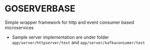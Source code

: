 # GOSERVERBASE

Simple wrapper framework for http and event consumer based microservices

- Sample server implementation are under folder `app/server/httpserver/test` and `app/server/kafkaconsumer/test`

